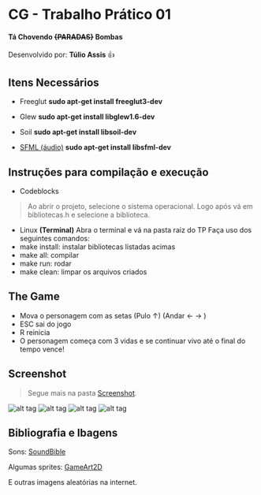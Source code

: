# CG - Trabalho Prático 01
#### Tá Chovendo ~~{PARADAS}~~ Bombas

 Desenvolvido por: **Túlio Assis** :+1:
## Itens Necessários
 - Freeglut **sudo apt-get install freeglut3-dev**

 - Glew **sudo apt-get install libglew1.6-dev**

 - Soil **sudo apt-get install libsoil-dev**

 - [SFML (áudio)](http://www.sfml-dev.org/)  **sudo apt-get install libsfml-dev**


## Instruções para compilação e execução
 - Codeblocks
> Ao abrir o projeto, selecione o sistema operacional.
> Logo após vá em bibliotecas.h e selecione a biblioteca.

 - Linux **(Terminal)**
 Abra o terminal e vá na pasta raiz do TP
 Faça uso dos seguintes comandos:
 - make install: instalar bibliotecas listadas acimas
 - make all: compilar
 - make run: rodar
 - make clean: limpar os arquivos criados

## The Game
- Mova o personagem com as setas  (Pulo ↑) (Andar ← → )
- ESC sai do jogo
- R reinicia
- O personagem começa com 3 vidas e se continuar vivo até o final do tempo vence!

## Screenshot
> Segue mais na pasta [Screenshot](./Screenshot).

![alt tag](https://github.com/tuliooassis/CG-TaChovendoBombas/blob/master/Screenshot/1%20Tela%20inicial.png)
![alt tag](https://github.com/tuliooassis/CG-TaChovendoBombas/blob/master/Screenshot/3%20Selecionar%20Personagem.png)
![alt tag](https://github.com/tuliooassis/CG-TaChovendoBombas/blob/master/Screenshot/5%20Pulo.png)
![alt tag](https://github.com/tuliooassis/CG-TaChovendoBombas/blob/master/Screenshot/7%20Fase%202.png)


## Bibliografia e Ibagens
Sons: [SoundBible](http://soundbible.com/tags-game.html)

Algumas sprites: [GameArt2D](http://www.gameart2d.com)

E outras imagens aleatórias na internet.
